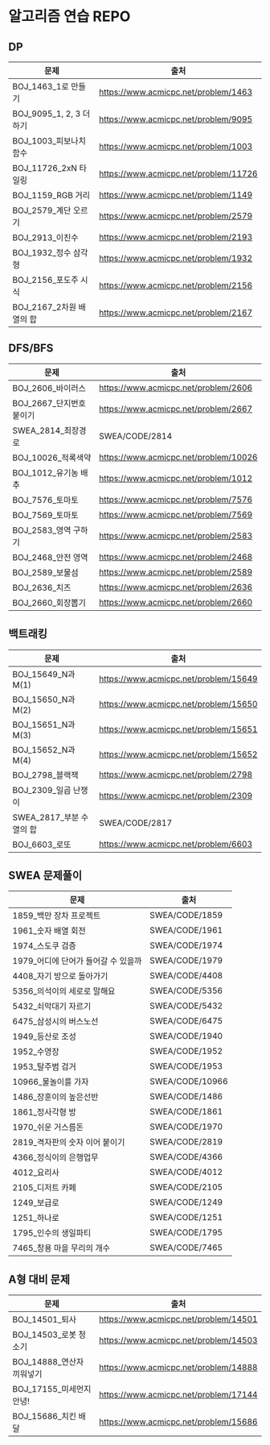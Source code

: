 # 알고리즘 연습 REPO

## DP

| 문제                     | 출처                                  |
| ------------------------ | ------------------------------------- |
| BOJ_1463_1로 만들기      | https://www.acmicpc.net/problem/1463  |
| BOJ_9095_1, 2, 3 더하기  | https://www.acmicpc.net/problem/9095  |
| BOJ_1003_피보나치 함수   | https://www.acmicpc.net/problem/1003  |
| BOJ_11726_2xN 타일링     | https://www.acmicpc.net/problem/11726 |
| BOJ_1159_RGB 거리        | https://www.acmicpc.net/problem/1149  |
| BOJ_2579_계단 오르기     | https://www.acmicpc.net/problem/2579  |
| BOJ_2913_이친수          | https://www.acmicpc.net/problem/2193  |
| BOJ_1932_정수 삼각형     | https://www.acmicpc.net/problem/1932  |
| BOJ_2156_포도주 시식     | https://www.acmicpc.net/problem/2156  |
| BOJ_2167_2차원 배열의 합 | https://www.acmicpc.net/problem/2167  |



## DFS/BFS

| 문제                    | 출처                                  |
| ----------------------- | ------------------------------------- |
| BOJ_2606_바이러스       | https://www.acmicpc.net/problem/2606  |
| BOJ_2667_단지번호붙이기 | https://www.acmicpc.net/problem/2667  |
| SWEA_2814_최장경로      | SWEA/CODE/2814                        |
| BOJ_10026_적록색약      | https://www.acmicpc.net/problem/10026 |
| BOJ_1012_유기농 배추    | https://www.acmicpc.net/problem/1012  |
| BOJ_7576_토마토         | https://www.acmicpc.net/problem/7576  |
| BOJ_7569_토마토         | https://www.acmicpc.net/problem/7569  |
| BOJ_2583_영역 구하기    | https://www.acmicpc.net/problem/2583  |
| BOJ_2468_안전 영역      | https://www.acmicpc.net/problem/2468  |
| BOJ_2589_보물섬         | https://www.acmicpc.net/problem/2589  |
| BOJ_2636_치즈           | https://www.acmicpc.net/problem/2636  |
| BOJ_2660_회장뽑기       | https://www.acmicpc.net/problem/2660  |



## 백트래킹

| 문제                     | 출처                                  |
| ------------------------ | ------------------------------------- |
| BOJ_15649_N과M(1)        | https://www.acmicpc.net/problem/15649 |
| BOJ_15650_N과M(2)        | https://www.acmicpc.net/problem/15650 |
| BOJ_15651_N과M(3)        | https://www.acmicpc.net/problem/15651 |
| BOJ_15652_N과M(4)        | https://www.acmicpc.net/problem/15652 |
| BOJ_2798_블랙잭          | https://www.acmicpc.net/problem/2798  |
| BOJ_2309_일곱 난쟁이     | https://www.acmicpc.net/problem/2309  |
| SWEA_2817_부분 수열의 합 | SWEA/CODE/2817                        |
| BOJ_6603_로또            | https://www.acmicpc.net/problem/6603  |



## SWEA 문제풀이

| 문제                                | 출처            |
| ----------------------------------- | --------------- |
| 1859_백만 장차 프로젝트             | SWEA/CODE/1859  |
| 1961_숫자 배열 회전                 | SWEA/CODE/1961  |
| 1974_스도쿠 검증                    | SWEA/CODE/1974  |
| 1979_어디에 단어가 들어갈 수 있을까 | SWEA/CODE/1979  |
| 4408_자기 방으로 돌아가기           | SWEA/CODE/4408  |
| 5356_의석이의 세로로 말해요         | SWEA/CODE/5356  |
| 5432_쇠막대기 자르기                | SWEA/CODE/5432  |
| 6475_삼성시의 버스노선              | SWEA/CODE/6475  |
| 1949_등산로 조성                    | SWEA/CODE/1940  |
| 1952_수영장                         | SWEA/CODE/1952  |
| 1953_탈주범 검거                    | SWEA/CODE/1953  |
| 10966_물놀이를 가자                 | SWEA/CODE/10966 |
| 1486_장훈이의 높은선반              | SWEA/CODE/1486  |
| 1861_정사각형 방                    | SWEA/CODE/1861  |
| 1970_쉬운 거스름돈                  | SWEA/CODE/1970  |
| 2819_격자판의 숫자 이어 붙이기      | SWEA/CODE/2819  |
| 4366_정식이의 은행업무              | SWEA/CODE/4366  |
| 4012_요리사                         | SWEA/CODE/4012  |
| 2105_디저트 카페                    | SWEA/CODE/2105  |
| 1249_보급로                         | SWEA/CODE/1249  |
| 1251_하나로                         | SWEA/CODE/1251  |
| 1795_인수의 생일파티                | SWEA/CODE/1795  |
| 7465_창용 마을 무리의 개수          | SWEA/CODE/7465  |

## A형 대비 문제

| 문제                      | 출처                                  |
| ------------------------- | ------------------------------------- |
| BOJ_14501_퇴사            | https://www.acmicpc.net/problem/14501 |
| BOJ_14503_로봇 청소기     | https://www.acmicpc.net/problem/14503 |
| BOJ_14888_연산자 끼워넣기 | https://www.acmicpc.net/problem/14888 |
| BOJ_17155_미세먼지 안녕!  | https://www.acmicpc.net/problem/17144 |
| BOJ_15686_치킨 배달       | https://www.acmicpc.net/problem/15686 |

